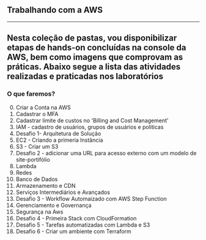## Trabalhando com a AWS
--- 
Nesta coleção de pastas, vou disponibilizar etapas de hands-on concluídas na console da AWS, bem como imagens que comprovam as práticas.
Abaixo segue a lista das atividades realizadas e praticadas nos laboratórios
---
### O que faremos?

0) Criar a Conta na AWS
1) Cadastrar o MFA
2) Cadastrar limite de custos no 'Billing and Cost Management' 
3) IAM - cadastro de usuários, grupos de usuários e politicas
4) Desafio 1- Arquitetura de Solução
5) EC2 - Criando a primeria Instância
6) S3 - Criar um S3
7) Desafio 2 - adicionar uma URL para acesso externo com um modelo de site-portifólio
8) Lambda
9) Redes
10) Banco de Dados
11) Armazenamento e CDN
12) Serviços Intermediários e Avançados
13) Desafio 3 - Workflow Automaizado com AWS Step Function
14) Gerenciamento e Governança
15) Segurança na Aws
17) Desafio 4 - Primeira Stack com CloudFormation
18) Desafio 5 - Tarefas automatizadas com Lambda e S3
19) Desafio 6 - Criar um ambiente com Terraform 

